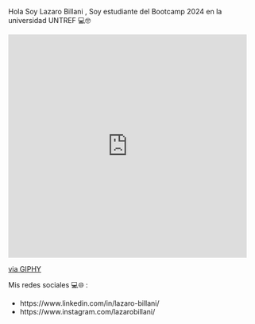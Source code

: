Hola Soy Lazaro Billani , Soy estudiante del Bootcamp 2024 en la universidad UNTREF 💻🤓

<iframe src="https://giphy.com/embed/btwPhnNxMZgBIA5gHj" width="480" height="450" frameBorder="0" class="giphy-embed" allowFullScreen></iframe><p><a href="https://giphy.com/gifs/ugmex-u-universidad-ugmx-btwPhnNxMZgBIA5gHj">via GIPHY</a></p>


Mis redes sociales 💻🌐 :
<ul> 
  <li>https://www.linkedin.com/in/lazaro-billani/
</li>
  <li>
    https://www.instagram.com/lazarobillani/
  </li>
</ul>

